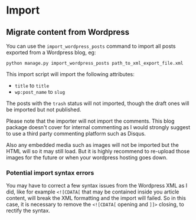 Import
======

Migrate content from Wordpress
-------------------------------

You can use the `import_wordpress_posts` command to import all posts exported from a Wordpress blog, eg:

	python manage.py import_wordpress_posts path_to_xml_export_file.xml

This import script will import the following attributes:

- `title` to `title`
- `wp:post_name` to `slug`

The posts with the `trash` status will not imported, though the draft ones will be imported but not published.

Please note that the importer will not import the comments. This blog package doesn't cover for internal commenting as I would strongly suggest to use a third party commenting platform such as Disqus.

Also any embedded media such as images will not be imported but the HTML will so it may still load. But it is highly recommend to re-upload those images for the future or when your wordpress hosting goes down.

### Potential import syntax errors

You may have to correct a few syntax issues from the Wordpress XML as I did, like for example `<![CDATA[` that may be contained inside you article content, will break the XML formatting and the import will failed. So in this case, it is necessary to remove the `<![CDATA[` opening and `]]>` closing, to rectify the syntax.